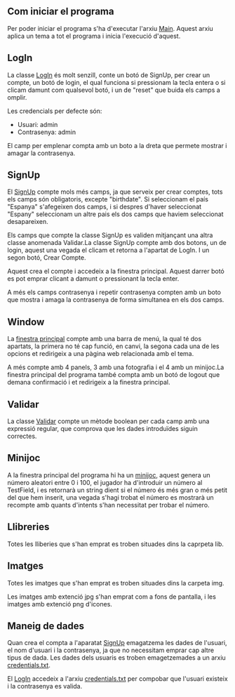 ## Com iniciar el programa
Per poder iniciar el programa s'ha d'executar l'arxiu [Main](./src/Main.java). Aquest arxiu aplica un tema a tot el programa i inicia l'execució d'aquest.

## LogIn
La classe [LogIn](./src/LogIn.java) és molt senzill, conte un botó de SignUp, per crear un compte, un botó de login, el qual funciona si pressionam la tecla entera o si clicam damunt com qualsevol botó, i un de "reset" que buida els camps a omplir.

Les credencials per defecte són:
- Usuari: admin
- Contrasenya: admin

El camp per emplenar compta amb un boto a la dreta que permete mostrar i amagar la contrasenya.

## SignUp
El [SignUp](./src/SignUp.java) compte mols més camps, ja que serveix per crear comptes, tots els camps són obligatoris, excepte "birthdate". Si seleccionam el país "Espanya" s'afegeixen dos camps, i si despres d'haver seleccionat "Espany" seleccionam un altre pais els dos camps que haviem seleccionat desapareixen.

Els camps que compte la classe SignUp es validen mitjançant una altra classe anomenada Validar.La classe SignUp compte amb dos botons, un de login, aquest una vegada el clicam et retorna a l'apartat de LogIn. I un segon botó, Crear Compte. 

Aquest crea el compte i accedeix a la finestra principal. Aquest darrer botó es pot emprar clicant a damunt o pressionant la tecla enter.

A més els camps contrasenya i repetir contrasenya compten amb un boto que mostra i amaga la contrasenya de forma simultanea en els dos camps.

## Window
La [finestra principal](./src/Window.java) compte amb una barra de menú, la qual té dos apartats, la primera no té cap funció, en canvi, la segona cada una de les opcions et redirigeix a una pàgina web relacionada amb el tema. 

A més compte amb 4 panels, 3 amb una fotografia i el 4 amb un minijoc.La finestra principal del programa també compta amb un botó de logout que demana confirmació i et redirigeix a la finestra principal.

## Validar
La classe [Validar](./src/Validar.java) compte un mètode boolean per cada camp amb una expressió regular, que comprova que les dades introduïdes siguin correctes.

## Minijoc
A la finestra principal del programa hi ha un [minijoc](./src/GuessGamePanel.java), aquest genera un número aleatori entre 0 i 100, el jugador ha d'introduir un número al TestField, i es retornarà un string dient si el número és més gran o més petit del que hem inserit, una vegada s'hagi trobat el número es mostrarà un recompte amb quants d'intents s'han necessitat per trobar el número.

## Llibreries
Totes les lliberies que s'han emprat es troben situades dins la caprpeta lib.

## Imatges
Totes les imatges que s'han emprat es troben situades dins la carpeta img.

Les imatges amb extenció jpg s'han emprat com a fons de pantalla, i les imatges amb extenció png d'icones.

## Maneig de dades
Quan crea el compta a l'aparatat [SignUp](./src/SignUp.java) emagatzema les dades de l'usuari, el nom d'usuari i la contrasenya, ja que no necessitam emprar cap altre tipus de dada. Les dades dels usuaris es troben emagetzemades a un arxiu [credentials.txt](./credenciales.txt).

El [LogIn](./src/LogIn.java) accedeix a l'arxiu [credentials.txt](./credenciales.txt) per compobar que l'usuari existeix i la contrasenya es valida.
